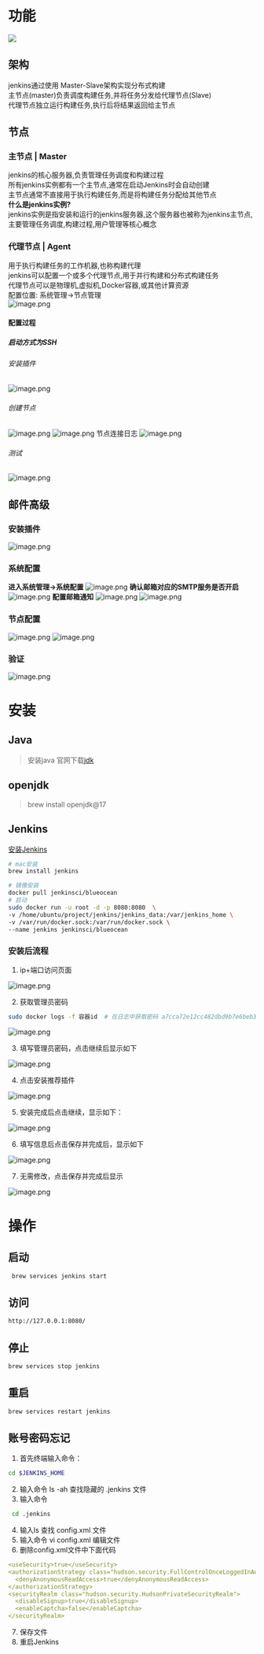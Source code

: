 # 功能
![](https://cdn.nlark.com/yuque/0/2023/jpeg/2076545/1690425300242-4b3e0307-6049-4f4d-bb33-c77c16d1fff4.jpeg)
## 架构
jenkins通过使用 Master-Slave架构实现分布式构建 </br>
主节点(master)负责调度构建任务,并将任务分发给代理节点(Slave)</br>
代理节点独立运行构建任务,执行后将结果返回给主节点</br>
## 节点
### 主节点 | Master
jenkins的核心服务器,负责管理任务调度和构建过程</br>
所有jenkins实例都有一个主节点,通常在启动Jenkins时会自动创建</br>
主节点通常不直接用于执行构建任务,而是将构建任务分配给其他节点</br>
**什么是jenkins实例?** </br>
jenkins实例是指安装和运行的jenkins服务器,这个服务器也被称为jenkins主节点,主要管理任务调度,构建过程,用户管理等核心概念
### 代理节点 | Agent
用于执行构建任务的工作机器,也称构建代理</br>
jenkins可以配置一个或多个代理节点,用于并行构建和分布式构建任务</br>
代理节点可以是物理机,虚拟机,Docker容器,或其他计算资源</br>
配置位置: 系统管理->节点管理</br>
![image.png](https://cdn.nlark.com/yuque/0/2023/png/2076545/1690424704147-b3bac533-2bed-4e3c-abd8-a72003731b59.png#averageHue=%23e6e5e5&clientId=udfe1453f-826d-4&from=paste&height=280&id=quguN&originHeight=617&originWidth=1909&originalType=binary&ratio=2.200000047683716&rotation=0&showTitle=false&size=94573&status=done&style=none&taskId=uecd227d7-7f72-4742-8224-7bbd1a8cb79&title=&width=867.727253919791)
#### 配置过程
##### 启动方式为SSH
###### 安装插件
![image.png](https://cdn.nlark.com/yuque/0/2023/png/2076545/1690429695536-6c7d28e9-23f3-4d3d-af4b-c3cc13d4f23c.png#averageHue=%23eaeaea&clientId=udfe1453f-826d-4&from=paste&height=263&id=u5c8d3ed4&originHeight=578&originWidth=1714&originalType=binary&ratio=2.200000047683716&rotation=0&showTitle=false&size=79114&status=done&style=none&taskId=u1880f91e-dfe6-4aa5-8b02-70171fc071d&title=&width=779.0908922045687)
###### 创建节点
![image.png](https://cdn.nlark.com/yuque/0/2023/png/2076545/1690429806884-0d6325c0-e834-4bc3-941f-ef4391bbe87d.png#averageHue=%23e5e5e5&clientId=udfe1453f-826d-4&from=paste&height=215&id=u31045c70&originHeight=472&originWidth=1484&originalType=binary&ratio=2.200000047683716&rotation=0&showTitle=false&size=70003&status=done&style=none&taskId=u0b6e64af-24de-4982-90fc-932bbb537be&title=&width=674.5454399250759)
![image.png](https://cdn.nlark.com/yuque/0/2023/png/2076545/1690468280016-48d36890-f1b3-4c1c-ae87-c0d49be9ecf7.png#averageHue=%23eaeaea&clientId=uf27094de-84da-4&from=paste&height=1075&id=u712830b8&originHeight=1720&originWidth=2556&originalType=binary&ratio=1.600000023841858&rotation=0&showTitle=false&size=235874&status=done&style=none&taskId=u6dbdd4ce-74c8-46e2-bcb0-2a07c8e4502&title=&width=1597.4999761953954)
节点连接日志
![image.png](https://cdn.nlark.com/yuque/0/2023/png/2076545/1690468319175-49ae557f-5fb5-431d-8859-6d39eb53951b.png#averageHue=%23dddcdc&clientId=uf27094de-84da-4&from=paste&height=971&id=u9db74eea&originHeight=1554&originWidth=2546&originalType=binary&ratio=1.600000023841858&rotation=0&showTitle=false&size=153813&status=done&style=none&taskId=u82935989-32d7-491d-93f0-ef1c1701de4&title=&width=1591.2499762885277)
###### 测试
![image.png](https://cdn.nlark.com/yuque/0/2023/png/2076545/1690468681547-7554be43-525b-4601-94e0-05259187e0be.png#averageHue=%23f0f0ee&clientId=uf27094de-84da-4&from=paste&height=515&id=ud610c503&originHeight=824&originWidth=2304&originalType=binary&ratio=1.600000023841858&rotation=0&showTitle=false&size=420149&status=done&style=none&taskId=u3603d565-7d3e-4a64-9e1a-4ba8f92b689&title=&width=1439.999978542328)

## 邮件高级
### 安装插件
![image.png](https://cdn.nlark.com/yuque/0/2023/png/2076545/1690469148325-2b0b7934-ee86-4933-a52d-6f787efc9e2e.png#averageHue=%23cbc9c9&clientId=uf27094de-84da-4&from=paste&height=322&id=ue1707323&originHeight=516&originWidth=1574&originalType=binary&ratio=1.600000023841858&rotation=0&showTitle=false&size=60380&status=done&style=none&taskId=uedddacca-e8ed-4b99-94d7-11532820b25&title=&width=983.7499853409829)
### 系统配置
**进入系统管理->系统配置**
![image.png](https://cdn.nlark.com/yuque/0/2023/png/2076545/1690469196738-b635f9d6-5d94-4f30-a2a1-f3bd1b79f7e3.png#averageHue=%23e9e8e8&clientId=uf27094de-84da-4&from=paste&height=977&id=u1b7abae7&originHeight=1564&originWidth=2242&originalType=binary&ratio=1.600000023841858&rotation=0&showTitle=false&size=181929&status=done&style=none&taskId=u33ae9fa6-418c-4259-b8ec-1671ecb43cb&title=&width=1401.249979119748)
**确认邮箱对应的SMTP服务是否开启**
![image.png](https://cdn.nlark.com/yuque/0/2023/png/2076545/1690469590126-1ceea1bd-2165-465c-a461-99c8c47ad3a6.png#averageHue=%238d8f8f&clientId=uf27094de-84da-4&from=paste&height=950&id=udec0b800&originHeight=1520&originWidth=2570&originalType=binary&ratio=1.600000023841858&rotation=0&showTitle=false&size=474510&status=done&style=none&taskId=u288a97b6-19ac-4902-a1a9-1cd1b499e49&title=&width=1606.2499760650103)
**配置邮箱通知**
![image.png](https://cdn.nlark.com/yuque/0/2023/png/2076545/1690469970621-3ba1372b-ae7a-47cf-a98f-14dbcf6279b0.png#averageHue=%23ecebeb&clientId=uf27094de-84da-4&from=paste&height=1035&id=u0efbab3d&originHeight=1656&originWidth=2932&originalType=binary&ratio=1.600000023841858&rotation=0&showTitle=false&size=206925&status=done&style=none&taskId=ube681098-a7ac-46a7-be1d-1b97ee1122a&title=&width=1832.4999726936226)
![image.png](https://cdn.nlark.com/yuque/0/2023/png/2076545/1690470407473-669d435e-64a7-4e5b-a526-0928e9d5e79d.png#averageHue=%23eaeaea&clientId=uf27094de-84da-4&from=paste&height=1027&id=uef25baca&originHeight=1644&originWidth=2404&originalType=binary&ratio=1.600000023841858&rotation=0&showTitle=false&size=174031&status=done&style=none&taskId=u369b9fbf-42ce-4b83-999d-fd3e6b96e52&title=&width=1502.4999776110055)

### 节点配置
![image.png](https://cdn.nlark.com/yuque/0/2023/png/2076545/1690470712321-c2e6579c-7cbf-46fd-a552-5152a97ac942.png#averageHue=%23e9e8e8&clientId=uf27094de-84da-4&from=paste&height=1089&id=u51113133&originHeight=1742&originWidth=2992&originalType=binary&ratio=1.600000023841858&rotation=0&showTitle=false&size=265149&status=done&style=none&taskId=ucae57a6c-9637-40c1-bf14-8d79302ee60&title=&width=1869.999972134829)
![image.png](https://cdn.nlark.com/yuque/0/2023/png/2076545/1690470754821-16d111f7-a908-412b-a9b8-800d25408326.png#averageHue=%23e8e8e8&clientId=uf27094de-84da-4&from=paste&height=1031&id=u3449c274&originHeight=1650&originWidth=2992&originalType=binary&ratio=1.600000023841858&rotation=0&showTitle=false&size=215965&status=done&style=none&taskId=u56f49c1f-6e92-4b5e-9154-0c87b7aafec&title=&width=1869.999972134829)
### 验证
![image.png](https://cdn.nlark.com/yuque/0/2023/png/2076545/1690470814763-aa5a0433-c079-4e54-af5b-d507bf002b28.png#averageHue=%23c6c5c5&clientId=uf27094de-84da-4&from=paste&height=562&id=ub5f1f201&originHeight=900&originWidth=2206&originalType=binary&ratio=1.600000023841858&rotation=0&showTitle=false&size=176428&status=done&style=none&taskId=u7933e0ee-2ccd-4d21-b955-deb8a708c39&title=&width=1378.7499794550242)
# 安装
## Java
> 安装java
> 官网下载[jdk](https://www.oracle.com/java/technologies/javase/jdk17-archive-downloads.html)

## openjdk
> brew install openjdk@17

## Jenkins
[安装Jenkins](https://www.jenkins.io/zh/doc/book/installing/#%E5%9C%A8docker%E4%B8%AD%E4%B8%8B%E8%BD%BD%E5%B9%B6%E8%BF%90%E8%A1%8Cjenkins)
```bash
# mac安装
brew install jenkins

# 镜像安装
docker pull jenkinsci/blueocean
# 启动
sudo docker run -u root -d -p 8080:8080  \
-v /home/ubuntu/project/jenkins/jenkins_data:/var/jenkins_home \
-v /var/run/docker.sock:/var/run/docker.sock \
--name jenkins jenkinsci/blueocean
```
### 安装后流程

1. ip+端口访问页面

![image.png](https://cdn.nlark.com/yuque/0/2023/png/2076545/1689692985067-af7c310b-3f27-4b6e-b6a0-4eb66bc7f08a.png#averageHue=%23d4d3d3&clientId=u9fb3d6dc-1ec0-4&from=paste&height=1041&id=u88aa9bbf&originHeight=1874&originWidth=3094&originalType=binary&ratio=1.7999999523162842&rotation=0&showTitle=false&size=414887&status=done&style=none&taskId=ufc8abb3f-dbde-4c3e-b2f6-20579cac7f1&title=&width=1718.8889344238953)

2. 获取管理员密码
```bash
sudo docker logs -f 容器id  # 在日志中获取密码 a7cca72e12cc482dbd9b7e6beb32d4ab
```
![image.png](https://cdn.nlark.com/yuque/0/2023/png/2076545/1689692967548-1f985eb6-d9d2-4085-a0a8-e514689548ae.png#averageHue=%23090808&clientId=u9fb3d6dc-1ec0-4&from=paste&height=778&id=u902d3684&originHeight=1400&originWidth=2764&originalType=binary&ratio=1.7999999523162842&rotation=0&showTitle=false&size=1510055&status=done&style=none&taskId=u14d9fcb9-4640-4e62-ac2d-521b7688b4d&title=&width=1535.555596233887)

3. 填写管理员密码，点击继续后显示如下

![image.png](https://cdn.nlark.com/yuque/0/2023/png/2076545/1689693129374-43333ad0-54d8-422c-b227-8327d50c702f.png#averageHue=%23e1e0de&clientId=u9fb3d6dc-1ec0-4&from=paste&height=1012&id=u14e053ee&originHeight=1822&originWidth=2740&originalType=binary&ratio=1.7999999523162842&rotation=0&showTitle=false&size=1688065&status=done&style=none&taskId=u6b301aed-3520-4caf-880c-2a6297e16eb&title=&width=1522.222262547341)

4. 点击安装推荐插件

![image.png](https://cdn.nlark.com/yuque/0/2023/png/2076545/1689693169349-41be0b34-b79b-434c-9d50-759df8687a66.png#averageHue=%23d0d0d0&clientId=u9fb3d6dc-1ec0-4&from=paste&height=1027&id=u5952287b&originHeight=1848&originWidth=2744&originalType=binary&ratio=1.7999999523162842&rotation=0&showTitle=false&size=415417&status=done&style=none&taskId=uea62a85b-22b4-48f3-9038-9dff449ebca&title=&width=1524.444484828432)

5. 安装完成后点击继续，显示如下：

![image.png](https://cdn.nlark.com/yuque/0/2023/png/2076545/1689693328626-43f3780f-edf4-4a37-98b8-4016801e5f7b.png#averageHue=%23d8d7d7&clientId=u9fb3d6dc-1ec0-4&from=paste&height=1037&id=uf33e65e4&originHeight=1866&originWidth=2766&originalType=binary&ratio=1.7999999523162842&rotation=0&showTitle=false&size=216807&status=done&style=none&taskId=u9c190df9-d021-4273-851f-af3f999a1a4&title=&width=1536.6667073744325)

6. 填写信息后点击保存并完成后，显示如下

![image.png](https://cdn.nlark.com/yuque/0/2023/png/2076545/1689693562880-79bb6476-5a73-474d-98a2-40c36c6eb431.png#averageHue=%23d1d1d1&clientId=u9fb3d6dc-1ec0-4&from=paste&height=503&id=u7c8040e2&originHeight=906&originWidth=1300&originalType=binary&ratio=1.7999999523162842&rotation=0&showTitle=false&size=104436&status=done&style=none&taskId=u1636b5e2-4f3d-4ac4-b81d-3faa2e956fe&title=&width=722.2222413545778)

7. 无需修改，点击保存并完成后显示

![image.png](https://cdn.nlark.com/yuque/0/2023/png/2076545/1689693473651-875bb924-9068-4a83-bf69-751338cac7ce.png#averageHue=%23e0dfdd&clientId=u9fb3d6dc-1ec0-4&from=paste&height=1034&id=u1164c285&originHeight=1862&originWidth=2684&originalType=binary&ratio=1.7999999523162842&rotation=0&showTitle=false&size=1352962&status=done&style=none&taskId=ua2445d2c-37af-4c11-acef-3bf64071340&title=&width=1491.111150612067)
# 操作
## 启动
```bash
 brew services jenkins start
```
## 访问
```bash
http://127.0.0.1:8080/
```
## 停止
```bash
brew services stop jenkins
```
## 重启
```bash
brew services restart jenkins
```
## 账号密码忘记

1. 首先终端输入命令：
```bash
cd $JENKINS_HOME
```
   2. 输入命令 ls -ah 查找隐藏的 .jenkins 文件
   3. 输入命令
```bash
 cd .jenkins
```

4. 输入ls 查找 config.xml 文件
5. 输入命令 vi config.xml 编辑文件
6. 删除config.xml文件中下面代码
```yaml
<useSecurity>true</useSecurity>
<authorizationStrategy class="hudson.security.FullControlOnceLoggedInAuthorizationStrategy">
  <denyAnonymousReadAccess>true</denyAnonymousReadAccess>
</authorizationStrategy>
<securityRealm class="hudson.security.HudsonPrivateSecurityRealm">
  <disableSignup>true</disableSignup>
  <enableCaptcha>false</enableCaptcha>
</securityRealm>
```

7. 保存文件
8. 重启Jenkins
